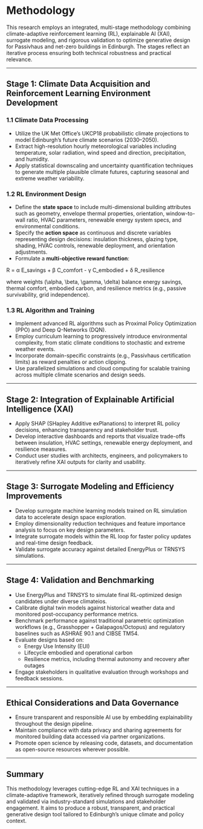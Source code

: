 # Methodology

This research employs an integrated, multi-stage methodology combining climate-adaptive reinforcement learning (RL), explainable AI (XAI), surrogate modeling, and rigorous validation to optimize generative design for Passivhaus and net-zero buildings in Edinburgh. The stages reflect an iterative process ensuring both technical robustness and practical relevance.

---

## Stage 1: Climate Data Acquisition and Reinforcement Learning Environment Development

### 1.1 Climate Data Processing
- Utilize the UK Met Office’s UKCP18 probabilistic climate projections to model Edinburgh’s future climate scenarios (2030–2050).
- Extract high-resolution hourly meteorological variables including temperature, solar radiation, wind speed and direction, precipitation, and humidity.
- Apply statistical downscaling and uncertainty quantification techniques to generate multiple plausible climate futures, capturing seasonal and extreme weather variability.

### 1.2 RL Environment Design
- Define the **state space** to include multi-dimensional building attributes such as geometry, envelope thermal properties, orientation, window-to-wall ratio, HVAC parameters, renewable energy system specs, and environmental conditions.
- Specify the **action space** as continuous and discrete variables representing design decisions: insulation thickness, glazing type, shading, HVAC controls, renewable deployment, and orientation adjustments.
- Formulate a **multi-objective reward function**:

R = α E_savings + β C_comfort - γ C_embodied + δ R_resilience


where weights \(\alpha, \beta, \gamma, \delta\) balance energy savings, thermal comfort, embodied carbon, and resilience metrics (e.g., passive survivability, grid independence).

### 1.3 RL Algorithm and Training
- Implement advanced RL algorithms such as Proximal Policy Optimization (PPO) and Deep Q-Networks (DQN).
- Employ curriculum learning to progressively introduce environmental complexity, from static climate conditions to stochastic and extreme weather events.
- Incorporate domain-specific constraints (e.g., Passivhaus certification limits) as reward penalties or action clipping.
- Use parallelized simulations and cloud computing for scalable training across multiple climate scenarios and design seeds.

---

## Stage 2: Integration of Explainable Artificial Intelligence (XAI)

- Apply SHAP (SHapley Additive exPlanations) to interpret RL policy decisions, enhancing transparency and stakeholder trust.
- Develop interactive dashboards and reports that visualize trade-offs between insulation, HVAC settings, renewable energy deployment, and resilience measures.
- Conduct user studies with architects, engineers, and policymakers to iteratively refine XAI outputs for clarity and usability.

---

## Stage 3: Surrogate Modeling and Efficiency Improvements

- Develop surrogate machine learning models trained on RL simulation data to accelerate design space exploration.
- Employ dimensionality reduction techniques and feature importance analysis to focus on key design parameters.
- Integrate surrogate models within the RL loop for faster policy updates and real-time design feedback.
- Validate surrogate accuracy against detailed EnergyPlus or TRNSYS simulations.

---

## Stage 4: Validation and Benchmarking

- Use EnergyPlus and TRNSYS to simulate final RL-optimized design candidates under diverse climateios.
- Calibrate digital twin models against historical weather data and monitored post-occupancy performance metrics.
- Benchmark performance against traditional parametric optimization workflows (e.g., Grasshopper + Galapagos/Octopus) and regulatory baselines such as ASHRAE 90.1 and CIBSE TM54.
- Evaluate designs based on:
  - Energy Use Intensity (EUI)
  - Lifecycle embodied and operational carbon
  - Resilience metrics, including thermal autonomy and recovery after outages
- Engage stakeholders in qualitative evaluation through workshops and feedback sessions.

---

## Ethical Considerations and Data Governance

- Ensure transparent and responsible AI use by embedding explainability throughout the design pipeline.
- Maintain compliance with data privacy and sharing agreements for monitored building data accessed via partner organizations.
- Promote open science by releasing code, datasets, and documentation as open-source resources wherever possible.

---

## Summary

This methodology leverages cutting-edge RL and XAI techniques in a climate-adaptive framework, iteratively refined through surrogate modeling and validated via industry-standard simulations and stakeholder engagement. It aims to produce a robust, transparent, and practical generative design tool tailored to Edinburgh’s unique climate and policy context.


